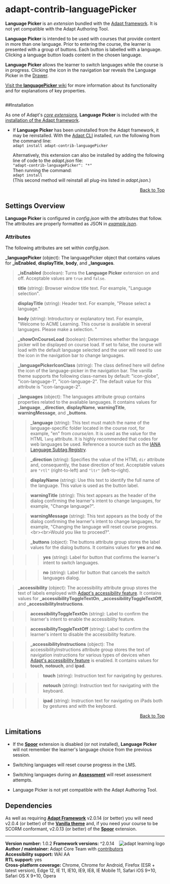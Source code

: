 # adapt-contrib-languagePicker  

**Language Picker** is an *extension* bundled with the [Adapt framework](https://github.com/adaptlearning/adapt_framework). It is not yet compatible with the Adapt Authoring Tool.   

**Language Picker** is intended to be used with courses that provide content in more than one language. Prior to entering the course, the learner is presented with a group of buttons. Each button is labelled with a language. Clicking a language button loads content in the chosen language.  

**Language Picker** allows the learner to switch languages while the course is in progress. Clicking the icon in the navigation bar reveals the Language Picker in the [Drawer](https://github.com/adaptlearning/adapt_framework/wiki/Core-modules#drawer).

[Visit the **languagePicker** wiki](https://github.com/adaptlearning/adapt-contrib-languagePicker/wiki) for more information about its functionality and for explanations of key properties.

<img src="https://github.com/adaptlearning/documentation/blob/master/04_wiki_assets/plug-ins/images/language-picker.gif" alt="" align="center">  

##Installation

As one of Adapt's *[core extensions](https://github.com/adaptlearning/adapt_framework/wiki/Core-Plug-ins-in-the-Adapt-Learning-Framework#extensions),* **Language Picker** is included with the [installation of the Adapt framework](https://github.com/adaptlearning/adapt_framework/wiki/Manual-installation-of-the-Adapt-framework#installation).

* If **Language Picker** has been uninstalled from the Adapt framework, it may be reinstalled.
With the [Adapt CLI](https://github.com/adaptlearning/adapt-cli) installed, run the following from the command line:  
`adapt install adapt-contrib-languagePicker`

    Alternatively, this extension can also be installed by adding the following line of code to the *adapt.json* file:  
    `"adapt-contrib-languagePicker": "*"`  
    Then running the command:  
    `adapt install`  
    (This second method will reinstall all plug-ins listed in *adapt.json*.)  

<div float align=right><a href="#top">Back to Top</a></div>

## Settings Overview

**Language Picker** is configured in *config.json* with the attributes that follow. The attributes are properly formatted as JSON in [*example.json*](https://github.com/adaptlearning/adapt-contrib-languagePicker/blob/master/example.json).

### Attributes

The following attributes are set within *config.json*.  

**_languagePicker** (object): The languagePicker object that contains values for **_isEnabled**, **displayTitle**, **body**, and **_languages**.

>**_isEnabled** (boolean): Turns the **Language Picker** extension on and off. Acceptable values are `true` and `false`.

>**title** (string): Browser window title text. For example, "Language selection". 

>**displayTitle** (string): Header text. For example, "Please select a language."

>**body** (string): Introductory or explanatory text. For example, "Welcome to ACME Learning. This course is available in several languages. Please make a selection. "

>**_showOnCourseLoad** (boolean): Determines whether the language picker will be displayed on course load. If set to false, the course will load with the default language selected and the user will need to use the icon in the navigation bar to change languages.

>**_languagePickerIconClass** (string): The class defined here will define the icon of the language-picker in the navigation bar. The vanilla theme supports the following class-names by default: "icon-globe", "icon-language-1", "icon-language-2". The default value for this attribute is "icon-language-2".    

>**_languages** (object):  The languages attribute group contains properties related to the available languages.   It contains values for **_language**, **_direction**, **displayName**, **warningTitle**, **warningMessage**, and **_buttons**.  

>>**_language** (string): This text must match the name of the language-specific folder located in the course root, for example, "en" from *course/en*. It is used as the value for the HTML `lang` attribute. It is highly recommended that codes for web languages be used. Reference a source such as the [IANA Language Subtag Registry](http://www.iana.org/assignments/language-subtag-registry/language-subtag-registry). 

>>**_direction** (string): Specifies the value of the HTML `dir` attribute and, consequently, the base direction of text. Acceptable values are `"rtl"` (right-to-left) and `"ltr"` (left-to-right). 

>>**displayName** (string): Use this text to identify the full name of the language. This value is used as the button label.  

>>**warningTitle** (string): This text appears as the header of the dialog confirming the learner's intent to change languages, for example, "Change language?".

>>**warningMessage** (string): This text appears as the body of the dialog confirming the learner's intent to change languages, for example, "Changing the language will reset course progress.&lt;br&gt;&lt;br&gt;Would you like to proceed?". 

>>**_buttons** (object): The buttons attribute group stores the label values for the dialog buttons. It contains values for **yes** and **no**.  

>>>**yes** (string): Label for button that confirms the learner's intent to switch languages.

>>>**no** (string): Label for button that cancels the switch languages dialog.   

>**_accessibility** (object):  The accessibility attribute group stores the text of labels employed with [Adapt's accessibility feature](https://github.com/adaptlearning/adapt_framework/wiki/Accessibility). It contains values for **_accessibilityToggleTextOn**, **_accessibilityToggleTextOff**, and **_accessibilityInstructions**.  

>>**accessibilityToggleTextOn** (string): Label to confirm the learner's intent to enable the accessibility feature.  

>>**accessibilityToggleTextOff** (string): Label to confirm the learner's intent to disable the accessibility feature.  

>>**_accessibilityInstructions** (object):  The accessibilityInstructions attribute group stores the text of navigation instructions for various types of devices when [Adapt's accessibility feature](https://github.com/adaptlearning/adapt_framework/wiki/Accessibility) is enabled. It contains values for **touch**, **notouch**, and **ipad**.  

>>>**touch** (string): Instruction text for navigating by gestures.  

>>>**notouch** (string): Instruction text for navigating with the keyboard.  

>>>**ipad** (string): Instruction text for navigating on iPads both by gestures and with the keyboard.

<div float align=right><a href="#top">Back to Top</a></div>



## Limitations
 
- If the [**Spoor**](https://github.com/adaptlearning/adapt-contrib-spoor) extension is disabled (or not installed), **Language Picker** will not remember the learner's language choice from the previous session. 

- Switching languages will reset course progress in the LMS. 

- Switching languages during an [**Assessment**](https://github.com/adaptlearning/adapt-contrib-assessment) will reset assessment attempts.  

- Language Picker is not yet compatible with the Adapt Authoring Tool.

## Dependencies
As well as requiring [**Adapt Framework**](https://github.com/adaptlearning/adapt_framework) v2.0.14 (or better) you will need v2.0.4 (or better) of the [**Vanilla theme**](https://github.com/adaptlearning/adapt-contrib-vanilla) and, if you need your course to be SCORM conformant, v2.0.13 (or better) of the [**Spoor**](https://github.com/adaptlearning/adapt-contrib-spoor) extension.

----------------------------
**Version number:**  1.0.2   <a href="https://community.adaptlearning.org/" target="_blank"><img src="https://github.com/adaptlearning/documentation/blob/master/04_wiki_assets/plug-ins/images/adapt-logo-mrgn-lft.jpg" alt="adapt learning logo" align="right"></a> 
**Framework versions:**  ^2.0.14     
**Author / maintainer:** Adapt Core Team with [contributors](https://github.com/adaptlearning/adapt-contrib-bookmarking/graphs/contributors)    
**Accessibility support:** WAI AA   
**RTL support:** yes  
**Cross-platform coverage:** Chrome, Chrome for Android, Firefox (ESR + latest version), Edge 12, IE 11, IE10, IE9, IE8, IE Mobile 11, Safari iOS 9+10, Safari OS X 9+10, Opera  
